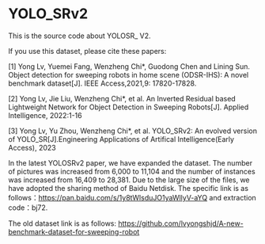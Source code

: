 # YOLO_SRv2
This is the source code about YOLOSR_ V2.

If you use this dataset, please cite these papers:

[1] Yong Lv, Yuemei Fang, Wenzheng Chi*, Guodong Chen and Lining Sun. Object detection for sweeping robots in home scene (ODSR-IHS): A novel benchmark dataset[J]. IEEE Access,2021,9: 17820-17828.

[2] Yong Lv, Jie Liu, Wenzheng Chi*, et al. An Inverted Residual based Lightweight Network for Object Detection in Sweeping Robots[J]. Applied Intelligence, 2022:1-16

[3] Yong Lv, Yu Zhou, Wenzheng Chi*, et al. YOLO_SRv2: An evolved version of YOLO_SR[J].Engineering Applications of Artifical Intelligence(Early Access), 2023

In the latest YOLOSRv2 paper, we have expanded the dataset. The number of pictures was increased from 6,000 to 11,104 and the number of instances was increased from 16,409 to 28,381. Due to the large size of the files, we have adopted the sharing method of Baidu Netdisk. The specific link is as follows：https://pan.baidu.com/s/1y8tWlsduJO1yaWllyV-aYQ and extraction code：bj72.

The old dataset link is as follows: https://github.com/lvyongshjd/A-new-benchmark-dataset-for-sweeping-robot
